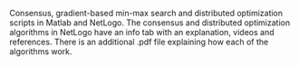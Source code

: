 Consensus, gradient-based min-max search and distributed optimization scripts in Matlab and NetLogo.
The consensus and distributed optimization algorithms in NetLogo have an info tab with an explanation, videos and references. There is an additional .pdf file explaining how each of the algorithms work.
